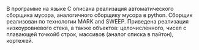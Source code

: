 В программе на языке C описана реализация автоматического сборщика мусора, аналогичного сборщику мусора в python. Сборщик реализован по технологии MARK and SWEEP. Приведена реализация низкоуровневого стека, а также объектов: целочисленного, чисел с плавающей точкойб строк, массивов (аналог списка в пайтон), кортежей.
